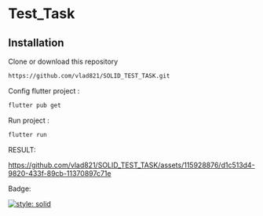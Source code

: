 
# Test_Task
## Installation

Clone or download this repository

```bash
https://github.com/vlad821/SOLID_TEST_TASK.git
```
Config flutter project :

```bash
flutter pub get
```
Run project :

```bash
flutter run
```
RESULT:

https://github.com/vlad821/SOLID_TEST_TASK/assets/115928876/d1c513d4-9820-433f-89cb-11370897c71e

Badge:

[![style: solid](https://img.shields.io/badge/style-solid-orange)](https://pub.dev/packages/solid_lints)

